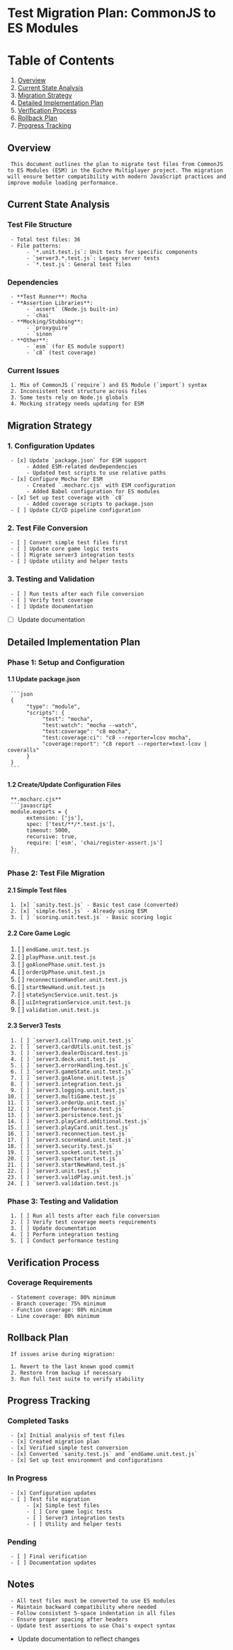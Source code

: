 # Test Migration Plan: CommonJS to ES Modules

# Table of Contents
 1. [Overview](#overview)
 2. [Current State Analysis](#current-state-analysis)
 3. [Migration Strategy](#migration-strategy)
 4. [Detailed Implementation Plan](#detailed-implementation-plan)
 5. [Verification Process](#verification-process)
 6. [Rollback Plan](#rollback-plan)
 7. [Progress Tracking](#progress-tracking)


## Overview

     This document outlines the plan to migrate test files from CommonJS to ES Modules (ESM) in the Euchre Multiplayer project. The migration will ensure better compatibility with modern JavaScript practices and improve module loading performance.


## Current State Analysis


### Test File Structure

     - Total test files: 36
     - File patterns:
          - `*.unit.test.js`: Unit tests for specific components
          - `server3.*.test.js`: Legacy server tests
          - `*.test.js`: General test files


### Dependencies

     - **Test Runner**: Mocha
     - **Assertion Libraries**:
          - `assert` (Node.js built-in)
          - `chai`
     - **Mocking/Stubbing**:
          - `proxyquire`
          - `sinon`
     - **Other**:
          - `esm` (for ES module support)
          - `c8` (test coverage)


### Current Issues

     1. Mix of CommonJS (`require`) and ES Module (`import`) syntax
     2. Inconsistent test structure across files
     3. Some tests rely on Node.js globals
     4. Mocking strategy needs updating for ESM


## Migration Strategy

### 1. Configuration Updates

     - [x] Update `package.json` for ESM support
          - Added ESM-related devDependencies
          - Updated test scripts to use relative paths
     - [x] Configure Mocha for ESM
          - Created `.mocharc.cjs` with ESM configuration
          - Added Babel configuration for ES modules
     - [x] Set up test coverage with `c8`
          - Added coverage scripts to package.json
     - [ ] Update CI/CD pipeline configuration

### 2. Test File Conversion

     - [ ] Convert simple test files first
     - [ ] Update core game logic tests
     - [ ] Migrate server3 integration tests
     - [ ] Update utility and helper tests

### 3. Testing and Validation

     - [ ] Run tests after each file conversion
     - [ ] Verify test coverage
     - [ ] Update documentation

  - [ ] Update documentation

## Detailed Implementation Plan


### Phase 1: Setup and Configuration


#### 1.1 Update package.json

     ```json
     {
          "type": "module",
          "scripts": {
               "test": "mocha",
               "test:watch": "mocha --watch",
               "test:coverage": "c8 mocha",
               "test:coverage:ci": "c8 --reporter=lcov mocha",
               "coverage:report": "c8 report --reporter=text-lcov | coveralls"
          }
     }
     ```


#### 1.2 Create/Update Configuration Files

     **.mocharc.cjs**
     ```javascript
     module.exports = {
          extension: ['js'],
          spec: ['test/**/*.test.js'],
          timeout: 5000,
          recursive: true,
          require: ['esm', 'chai/register-assert.js']
     };
     ```


### Phase 2: Test File Migration


#### 2.1 Simple Test files

     1. [x] `sanity.test.js` - Basic test case (converted)
     2. [x] `simple.test.js` - Already using ESM
     3. [ ] `scoring.unit.test.js` - Basic scoring logic


#### 2.2 Core Game Logic

1. [ ] `endGame.unit.test.js`
2. [ ] `playPhase.unit.test.js`
3. [ ] `goAlonePhase.unit.test.js`
4. [ ] `orderUpPhase.unit.test.js`
5. [ ] `reconnectionHandler.unit.test.js`
6. [ ] `startNewHand.unit.test.js`
7. [ ] `stateSyncService.unit.test.js`
8. [ ] `uiIntegrationService.unit.test.js`
9. [ ] `validation.unit.test.js`

#### 2.3 Server3 Tests

     1. [ ] `server3.callTrump.unit.test.js`
     2. [ ] `server3.cardUtils.unit.test.js`
     3. [ ] `server3.dealerDiscard.test.js`
     4. [ ] `server3.deck.unit.test.js`
     5. [ ] `server3.errorHandling.test.js`
     6. [ ] `server3.gameState.unit.test.js`
     7. [ ] `server3.goAlone.unit.test.js`
     8. [ ] `server3.integration.test.js`
     9. [ ] `server3.logging.unit.test.js`
    10. [ ] `server3.multiGame.test.js`
    11. [ ] `server3.orderUp.unit.test.js`
    12. [ ] `server3.performance.test.js`
    13. [ ] `server3.persistence.test.js`
    14. [ ] `server3.playCard.additional.test.js`
    15. [ ] `server3.playCard.unit.test.js`
    16. [ ] `server3.reconnection.test.js`
    17. [ ] `server3.scoreHand.unit.test.js`
    18. [ ] `server3.security.test.js`
    19. [ ] `server3.socket.unit.test.js`
    20. [ ] `server3.spectator.test.js`
    21. [ ] `server3.startNewHand.test.js`
    22. [ ] `server3.unit.test.js`
    23. [ ] `server3.validPlay.unit.test.js`
    24. [ ] `server3.validation.test.js`


### Phase 3: Testing and Validation

     1. [ ] Run all tests after each file conversion
     2. [ ] Verify test coverage meets requirements
     3. [ ] Update documentation
     4. [ ] Perform integration testing
     5. [ ] Conduct performance testing


## Verification Process


### Coverage Requirements

     - Statement coverage: 80% minimum
     - Branch coverage: 75% minimum
     - Function coverage: 80% minimum
     - Line coverage: 80% minimum


## Rollback Plan


     If issues arise during migration:

     1. Revert to the last known good commit
     2. Restore from backup if necessary
     3. Run full test suite to verify stability


## Progress Tracking


### Completed Tasks

     - [x] Initial analysis of test files
     - [x] Created migration plan
     - [x] Verified simple test conversion
     - [x] Converted `sanity.test.js` and `endGame.unit.test.js`
     - [x] Set up test environment and configurations


### In Progress

     - [x] Configuration updates
     - [ ] Test file migration
          - [x] Simple test files
          - [ ] Core game logic tests
          - [ ] Server3 integration tests
          - [ ] Utility and helper tests


### Pending

     - [ ] Final verification
     - [ ] Documentation updates


## Notes

     - All test files must be converted to use ES modules
     - Maintain backward compatibility where needed
     - Follow consistent 5-space indentation in all files
     - Ensure proper spacing after headers
     - Update test assertions to use Chai's expect syntax
- Update documentation to reflect changes
